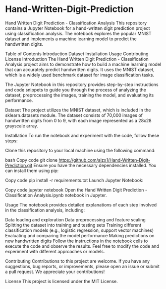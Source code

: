 # Hand-Written-Digit-Prediction
Hand Written Digit Prediction - Classification Analysis
This repository contains a Jupyter Notebook for a hand-written digit prediction project using classification analysis. The notebook explores the popular MNIST dataset and implements a machine learning model to predict the handwritten digits.

Table of Contents
Introduction
Dataset
Installation
Usage
Contributing
License
Introduction
The Hand Written Digit Prediction - Classification Analysis project aims to demonstrate how to build a machine learning model that can accurately predict handwritten digits. It uses the MNIST dataset, which is a widely used benchmark dataset for image classification tasks.

The Jupyter Notebook in this repository provides step-by-step instructions and code snippets to guide you through the process of analyzing the dataset, preprocessing the images, training the model, and evaluating its performance.

Dataset
The project utilizes the MNIST dataset, which is included in the sklearn.datasets module. The dataset consists of 70,000 images of handwritten digits from 0 to 9, with each image represented as a 28x28 grayscale array.

Installation
To run the notebook and experiment with the code, follow these steps:

Clone this repository to your local machine using the following command:

bash
Copy code
git clone https://github.com/alzx1/Hand-Written-Digit-Prediction.git
Ensure you have the necessary dependencies installed. You can install them using pip:

Copy code
pip install -r requirements.txt
Launch Jupyter Notebook:

Copy code
jupyter notebook
Open the Hand Written Digit Prediction - Classification Analysis.ipynb notebook in Jupyter.

Usage
The notebook provides detailed explanations of each step involved in the classification analysis, including:

Data loading and exploration
Data preprocessing and feature scaling
Splitting the dataset into training and testing sets
Training different classification models (e.g., logistic regression, support vector machines)
Evaluating and comparing the model performance
Making predictions on new handwritten digits
Follow the instructions in the notebook cells to execute the code and observe the results. Feel free to modify the code and experiment with different approaches or models.

Contributing
Contributions to this project are welcome. If you have any suggestions, bug reports, or improvements, please open an issue or submit a pull request. We appreciate your contributions!

License
This project is licensed under the MIT License.
